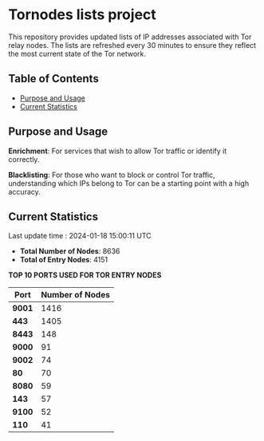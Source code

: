 # Tornodes lists project

This repository provides updated lists of IP addresses associated with Tor relay nodes. The lists are refreshed every 30 minutes to ensure they reflect the most current state of the Tor network.

## Table of Contents

- [Purpose and Usage](#purpose-and-usage)
- [Current Statistics](#current-statistics)


## Purpose and Usage

**Enrichment**: For services that wish to allow Tor traffic or identify it correctly.

**Blacklisting**: For those who want to block or control Tor traffic, understanding which IPs belong to Tor can be a starting point with a high accuracy.

## Current Statistics

Last update time : 2024-01-18 15:00:11 UTC

- **Total Number of Nodes**: 8636
- **Total of Entry Nodes**: 4151

**TOP 10 PORTS USED FOR TOR ENTRY NODES**

| **Port** | **Number of Nodes** |
|------|-----------------|
| **9001**   | 1416  |
| **443**   | 1405  |
| **8443**   | 148  |
| **9000**   | 91  |
| **9002**   | 74  |
| **80**   | 70  |
| **8080**   | 59  |
| **143**   | 57  |
| **9100**   | 52  |
| **110**   | 41  |

